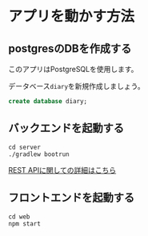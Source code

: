 # アプリを動かす方法
## postgresのDBを作成する
このアプリはPostgreSQLを使用します。

データベース`diary`を新規作成しましょう。
```sql
create database diary;
```

## バックエンドを起動する
```
cd server
./gradlew bootrun
```
[REST APIに関しての詳細はこちら](./backend/README.md)

## フロントエンドを起動する
```
cd web
npm start
```
